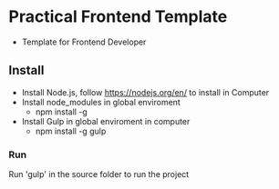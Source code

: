 # Practical Frontend Template
- Template for Frontend Developer

## Install
- Install Node.js, follow https://nodejs.org/en/ to install in Computer
- Install node_modules in global enviroment
    - npm install -g
- Install Gulp in global enviroment in computer
    - npm install -g gulp

### Run
Run 'gulp' in the source folder to run the project

